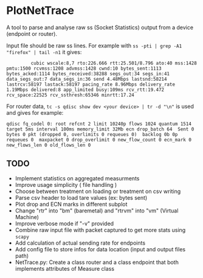 # PlotNetTrace

A tool to parse and analyse raw ss (Socket Statistics) output from a device (endpoint or router).

Input file should be raw ss lines. For example with `ss -pti | grep -A1 "firefox" | tail -n1` it gives:
```
         cubic wscale:8,7 rto:226.666 rtt:25.501/8.796 ato:40 mss:1428 pmtu:1500 rcvmss:1208 advmss:1428 cwnd:10 bytes_sent:1113 bytes_acked:1114 bytes_received:38288 segs_out:34 segs_in:41 data_segs_out:7 data_segs_in:36 send 4.48Mbps lastsnd:58214 lastrcv:58197 lastack:58197 pacing_rate 8.96Mbps delivery_rate 1.19Mbps delivered:8 app_limited busy:109ms rcv_rtt:19.472 rcv_space:22525 rcv_ssthresh:65346 minrtt:17.24
```

For router data, `tc -s qdisc show dev <your device> | tr -d "\n"` is used and gives for example:
```
qdisc fq_codel 0: root refcnt 2 limit 10240p flows 1024 quantum 1514 target 5ms interval 100ms memory_limit 32Mb ecn drop_batch 64  Sent 0 bytes 0 pkt (dropped 0, overlimits 0 requeues 0)  backlog 0b 0p requeues 0  maxpacket 0 drop_overlimit 0 new_flow_count 0 ecn_mark 0  new_flows_len 0 old_flows_len 0
```

## TODO
* Implement statistics on aggregated measurments
* Improve usage simplicity ( file handling )
* Choose between treatment on loading or treatment on csv writing
* Parse csv header to load tare values (ex: bytes sent)
* Plot drop and ECN marks in different subplot
* Change "rtr" into "bm" (baremetal) and "rtrvm" into "vm" (Virtual Machine)
* Improve verbose mode if "-v" provided
* Combine raw input file with packet captured to get more stats using `scapy`
* Add calculation of actual sending rate for endpoints
* Add config file to store infos for data location (input and output files path)
* NetTrace.py: Create a class router and a class endpoint that both implements attributes of Measure class
